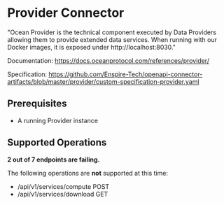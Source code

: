 # Provider Connector
"Ocean Provider is the technical component executed by Data Providers allowing them to provide extended data services. When running with our Docker images, it is exposed under http://localhost:8030."

Documentation: https://docs.oceanprotocol.com/references/provider/

Specification: https://github.com/Enspire-Tech/openapi-connector-artifacts/blob/master/provider/custom-specification-provider.yaml

## Prerequisites

+ A running Provider instance

## Supported Operations

**2 out of 7 endpoints are failing.**

The following operations are **not** supported at this time:
* /api/v1/services/compute POST
* /api/v1/services/download GET
